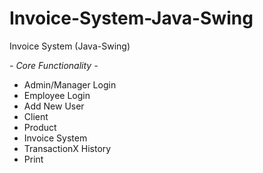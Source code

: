 # Invoice-System-Java-Swing

Invoice System (Java-Swing)

*- Core Functionality -*

- Admin/Manager Login
- Employee Login
- Add New User
- Client
- Product
- Invoice System
- TransactionX History
- Print
